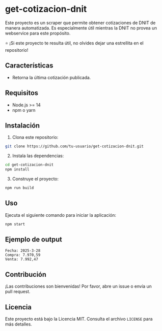 # get-cotizacion-dnit

Este proyecto es un scraper que permite obtener cotizaciones de DNIT de manera automatizada. Es especialmente útil mientras la DNIT no provea un webservice para este propósito.

⭐ ¡Si este proyecto te resulta útil, no olvides dejar una estrellita en el repositorio!

## Características

- Retorna la última cotización publicada.

## Requisitos

- Node.js >= 14
- npm o yarn

## Instalación

1. Clona este repositorio:
  ```bash
  git clone https://github.com/tu-usuario/get-cotizacion-dnit.git
  ```
2. Instala las dependencias:
  ```bash
  cd get-cotizacion-dnit
  npm install
  ```
3. Construye el proyecto:
  ```bash
  npm run build
  ```

## Uso

Ejecuta el siguiente comando para iniciar la aplicación:
```bash
npm start
```

## Ejemplo de output
```Latest USD exchange rate:
Fecha: 2025-3-28
Compra: 7.970,59
Venta: 7.992,47
```

## Contribución

¡Las contribuciones son bienvenidas! Por favor, abre un issue o envía un pull request.

## Licencia

Este proyecto está bajo la Licencia MIT. Consulta el archivo `LICENSE` para más detalles.